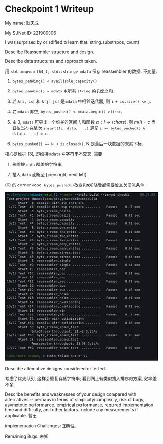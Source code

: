 Checkpoint 1 Writeup
====================

My name: 耿天成

My SUNet ID: 221900006

I was surprised by or edified to learn that: string.substr(pos, count)

Describe Reassembler structure and design.

Describe data structures and approach taken.

用 `std::map<uint64_t, std::string> mdata` 保存 reassembler 的数据. 不变量:

1. `bytes_pending() < availiable_capacity()`

2. `bytes_pending() = mdata` 中所有 `string` 的长度之和.

3. 若 `&[i, is]` 和 `&[j, js]` 是 `mdata` 中相邻迭代器, 则 `i + is.size() <= j`.

4. 若 `mdata` 非空, `bytes_pushed() < mdata.begin()->first`.

5. 由 3, `mdata` 可导出一个维护的区间 $I$, 和函数 $m: I\to\left<chars\right>$.
   则 $m(i)=c$ 当且仅当存在某次 `insert(fi, data, ...)` 满足 `i >= bytes_pushed()`
   $\land$ `data[i - fi] = c`.

6. `bytes_pushed() == N` $\to$ `is_closed()`. N 是最后一块数据的末尾下标.

核心是维护 (3), 即维持 `mdata` 中字符串不交叉. 需要

1. 删除被 `data` 覆盖的字符串,

2. 插入 `data` 截断至 [prev.right, next.left).

(6) 的 corner case. `bytes_pushed()`改变和`N`知晓后都需要检查关闭流条件.

![check1 result](img/check1_res.png) 

Describe alternative designs considered or tested.

考虑了优先队列, 这样会重复存储字符串; 看到网上有类似插入排序的方案, 效率差不多.

Describe benefits and weaknesses of your design compared with
alternatives -- perhaps in terms of simplicity/complexity, risk of
bugs, asymptotic performance, empirical performance, required
implementation time and difficulty, and other factors. Include any
measurements if applicable. 暂无.

Implementation Challenges: 正确性.

Remaining Bugs: 未知.


